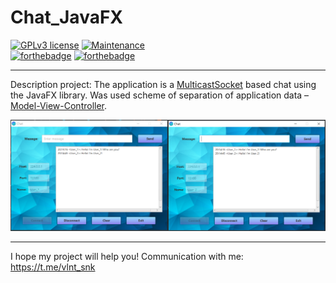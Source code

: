 # Chat_JavaFX

[![GPLv3 license](https://img.shields.io/badge/License-GPLv3-blue.svg)](http://perso.crans.org/besson/LICENSE.html)
[![Maintenance](https://img.shields.io/badge/Maintained%3F-yes-green.svg)](https://GitHub.com/Naereen/StrapDown.js/graphs/commit-activity)  
[![forthebadge](https://forthebadge.com/images/badges/made-with-java.svg)](https://forthebadge.com)
[![forthebadge](https://forthebadge.com/images/badges/built-with-love.svg)](https://forthebadge.com)

---

Description project: The application is a [MulticastSocket](https://docs.oracle.com/javase/7/docs/api/java/net/MulticastSocket.html) based chat using the JavaFX library. Was used scheme of separation of application data – [Model-View-Controller](https://en.wikipedia.org/wiki/Model–view–controller).

![Image alt](https://github.com/SValentyn/Chat_JavaFX/raw/master/src/image/Working_windows.png)

---

I hope my project will help you! Communication with me: https://t.me/vlnt_snk
